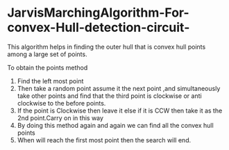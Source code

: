 # JarvisMarchingAlgorithm-For-convex-Hull-detection-circuit-
This algorithm helps in finding the outer hull that is convex hull points among a large set of points.

To obtain the points 
method
1. Find the left most point
2. Then take a random point assume it the next point ,and simultaneously take other points and find that the third point is clockwise or anti clockwise to the before points.
3. If the point is Clockwise then leave it else if it is CCW then take it as the 2nd point.Carry on in this way
4. By doing this method again and again we can find all the convex hull points
5. When will reach the first most point then the search will end.
   
